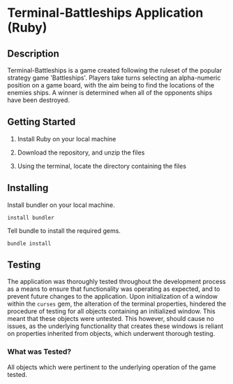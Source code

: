 
# Terminal-Battleships Application (Ruby)
 
## Description

Terminal-Battleships is a game created following the ruleset of the popular strategy game 'Battleships'. Players take turns selecting an alpha-numeric position on a game board, with the aim being to find the locations of the enemies ships. A winner is determined when all of the opponents ships have been destroyed.
 
## Getting Started

1. Install Ruby on your local machine

2. Download the repository, and unzip the files

3. Using the terminal, locate the directory containing the files

  

## Installing 

Install bundler on your local machine.

```
install bundler
```
Tell bundle to install the required gems.
```
bundle install
```

## Testing
The application was thoroughly tested throughout the development process as a means to ensure that functionality was operating as expected, and to prevent future changes to the application. Upon initialization of a window within the `curses` gem, the alteration of the terminal properties, hindered the procedure of testing for all objects containing an initialized window. This meant that these objects were untested. This however, should cause no issues, as the underlying functionality that creates these windows is reliant on properties inherited from objects, which underwent thorough testing. 

### What  was Tested? 
All objects which were pertinent to the underlying operation of the game tested.

## 
